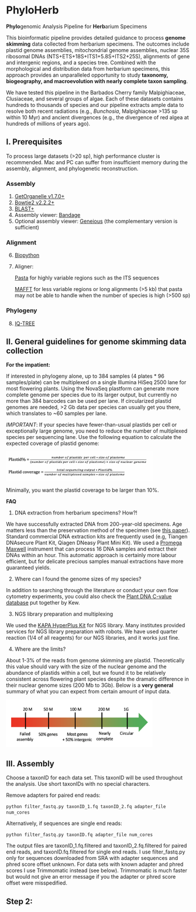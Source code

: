 # PhyloHerb
**Phylo**genomic Analysis Pipeline for **Herb**arium Specimens

This bioinformatic pipeline provides detailed guidance to process **genome skimming** data collected from herbarium specimens. The outcomes include plastid genome assemblies, mitochondrial genome assemblies, nuclear 35S ribosomal DNAs (NTS+ETS+18S+ITS1+5.8S+ITS2+25S), alignments of gene and intergenic regions, and a species tree. Combined with the morphological and distribution data from herbarium specimens, this approach provides an unparalleled opportunity to study **taxonomy, biogeography, and macroevolution with nearly complete taxon sampling**.

We have tested this pipeline in the Barbados Cherry family Malpighiaceae, Clusiaceae, and several groups of algae. Each of these datasets contains hundreds to thousands of species and our pipeline extracts ample data to resolve both recent radiations (e.g., *Bunchosia*, Malpighiaceae >135 sp within 10 Myr) and ancient divergences (e.g., the divergence of red algea at hundreds of millions of years ago). 

## I. Prerequisites
To process large datasets (>20 sp), high performance cluster is recommended. Mac and PC can suffer from insufficient memory during the assembly, alignment, and phylogenetic reconstruction.

### Assembly
1. [GetOrganelle v1.7.0+](https://github.com/Kinggerm/GetOrganelle)
2. [Bowtie2 v2.2.2+](http://bowtie-bio.sourceforge.net/bowtie2/index.shtml)
3. [BLAST+](https://blast.ncbi.nlm.nih.gov/Blast.cgi?PAGE_TYPE=BlastDocs&DOC_TYPE=Download)
4. Assembly viewer: [Bandage](https://rrwick.github.io/Bandage/)
5. Optional assembly viewer: [Geneious](https://www.geneious.com/) (the complementary version is sufficient)

### Alignment
6. [Biopython](https://biopython.org/)
7. Aligner: 

	[Pasta](https://github.com/smirarab/pasta) for highly variable regions such as the ITS sequences
	
	[MAFFT](https://mafft.cbrc.jp/alignment/software/) for less variable regions or long alignments (>5 kb) that pasta may not be able to handle when the number of species is high (>500 sp)

### Phylogeny
8. [IQ-TREE](http://www.iqtree.org/)

## II. General guidelines for genome skimming data collection

**For the impatient:**

If interested in phylogeny alone, up to 384 samples (4 plates * 96 samples/plate) can be multiplexed on a single Illumina HiSeq 2500 lane for most flowering plants. Using the NovaSeq plastform can generate more complete genome per species due to its larger output, but currently no more than 384 barcodes can be used per lane. If circularized plastid genomes are needed, >2 Gb data per species can usually get you there, which translates to ~60 samples per lane.

*IMPORTANT*: If your species have fewer-than-usual plastids per cell or exceptionally large genome, you need to reduce the number of multiplexed species per sequencing lane. Use the following equation to calculate the expected coverage of plastid genome:

<img src="/images/plastid_perc.png" width="400" height="80">

Minimally, you want the plastid coverage to be larger than 10%.

**FAQ**

1. DNA extraction from herbarium specimens? How?!

We have successfully extracted DNA from 200-year-old specimens. Age matters less than the preservation method of the specimen (see [this paper](https://www.frontiersin.org/articles/10.3389/fevo.2019.00439/full)). Standard commercial DNA extraction kits are frequently used (e.g, Tiangen DNAsecure Plant Kit, Qiagen DNeasy Plant Mini Kit). We used a [Promega Maxwell](https://www.promega.com/products/lab-automation/maxwell-instruments/maxwell-rsc-instrument/?catNum=AS4500) instrument that can process 16 DNA samples and extract their DNAs within an hour. This automatic approach is certainly more labour efficient, but for delicate precious samples manual extractions have more guaranteed yields.

2. Where can I found the genome sizes of my species?

In addition to searching through the literature or conduct your own flow cytometry experiments, you could also check the [Plant DNA C-value database](https://cvalues.science.kew.org/) put together by Kew.

3. NGS library preparation and multiplexing

We used the [KAPA HyperPlus Kit](https://sequencing.roche.com/en/products-solutions/products/sample-preparation/dna-reagents/library-preparation/kapa-hyperplus.html) for NGS library. Many institutes provided services for NGS library preparation with robots. We have used quarter reaction (1/4 of all reagents) for our NGS libraries, and it works just fine.

4. Where are the limits?

About 1-3% of the reads from genome skimming are plastid. Theoretically this value should vary with the size of the nuclear genome and the abundance of plastids within a cell, but we found it to be relatively consistent across flowering plant species despite the dramatic difference in their nuclear genome sizes (200 Mb to 3Gb). Below is a **very general** summary of what you can expect from certain amount of input data.

<img src="/images/coverage.png" width="400" height="130">

## III. Assembly
Choose a taxonID for each data set. This taxonID will be used throughout the analysis. Use short taxonIDs with no special characters.

Remove adapters for paired end reads:

	python filter_fastq.py taxonID_1.fq taxonID_2.fq adapter_file num_cores

Alternatively, if sequences are single end reads:
	
	python filter_fastq.py taxonID.fq adapter_file num_cores

The output files are taxonID_1.fq.filtered and taxonID_2.fq.filtered for paired end reads, and taxonID.fq.filtered for single end reads. I use filter_fastq.py only for sequences downloaded from SRA with adapter sequences and phred score offset unknown. For data sets with known adapter and phred scores I use Trimmomatic instead (see below). Trimmomatic is much faster but would not give an error message if you the adapter or phred score offset were misspedified.

## Step 2: 

